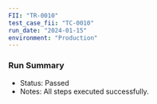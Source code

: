 ```yaml
---
FII: "TR-0010"
test_case_fii: "TC-0010"
run_date: "2024-01-15"
environment: "Production"
---
```

### Run Summary
- Status: Passed
- Notes: All steps executed successfully.